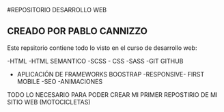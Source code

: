 #REPOSITORIO DESARROLLO WEB
## CREADO POR PABLO CANNIZZO

Este repsitorio contiene todo lo visto en el curso de desarrollo web:

-HTML
-HTML SEMANTICO
-SCSS - CSS
-SASS
-GIT GITHUB
- APLICACIÓN DE FRAMEWORKS BOOSTRAP
-RESPONSIVE- FIRST MOBILE
-SEO
-ANIMACIONES

TODO LO NECESARIO PARA PODER CREAR MI PRIMER REPOSTIRIO DE MI SITIO WEB (MOTOCICLETAS)